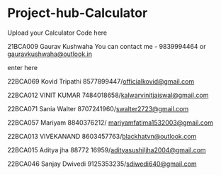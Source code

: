 # Project-hub-Calculator
Upload your Calculator Code here 



21BCA009 Gaurav Kushwaha      You can contact me -  9839994464 or gauravkushwaha@outlook.in

enter here

22BCA069 Kovid Tripathi
8577899447/officialkovid@gmail.com
 
22BCA012 VINIT KUMAR
7484018658/kalwarvinitjaiswal@gmail.com

22BCA071 Sania Walter
8707241960/swalter2723@gmail.com

22BCA057 Mariyam
8840376212/ mariyamfatima1532003@gmail.com

22BCA013 VIVEKANAND
8603457763/blackhatvn@outlook.com

22BCA015 Aditya jha
88772 16959/adityasushiljha2004@gmail.com 

22BCA046 Sanjay Dwivedi
9125353235/sdiwedi640@gmail.com
